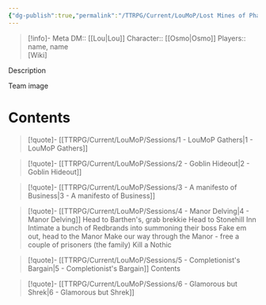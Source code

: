 ```yaml
---
{"dg-publish":true,"permalink":"/TTRPG/Current/LouMoP/Lost Mines of Phandelver/"}
---
```


> [!info]- Meta
> DM:: [[Lou\|Lou]]
> Character:: [[Osmo\|Osmo]]
> Players:: name, name  
> [Wiki]

Description

Team image

# Contents

> [!quote]- [[TTRPG/Current/LouMoP/Sessions/1 - LouMoP Gathers\|1 - LouMoP Gathers]]

> [!quote]- [[TTRPG/Current/LouMoP/Sessions/2 - Goblin Hideout\|2 - Goblin Hideout]]

> [!quote]- [[TTRPG/Current/LouMoP/Sessions/3 - A manifesto of Business\|3 - A manifesto of Business]]

> [!quote]- [[TTRPG/Current/LouMoP/Sessions/4 - Manor Delving\|4 - Manor Delving]]
> Head to Barthen's, grab brekkie
> Head to Stonehill Inn
> Intimate a bunch of Redbrands into summoning their boss
> Fake em out, head to the Manor
> Make our way through the Manor - free a couple of prisoners (the family)
> Kill a Nothic

> [!quote]- [[TTRPG/Current/LouMoP/Sessions/5 - Completionist's Bargain\|5 - Completionist's Bargain]]
> Contents

> [!quote]- [[TTRPG/Current/LouMoP/Sessions/6 - Glamorous but Shrek\|6 - Glamorous but Shrek]]


